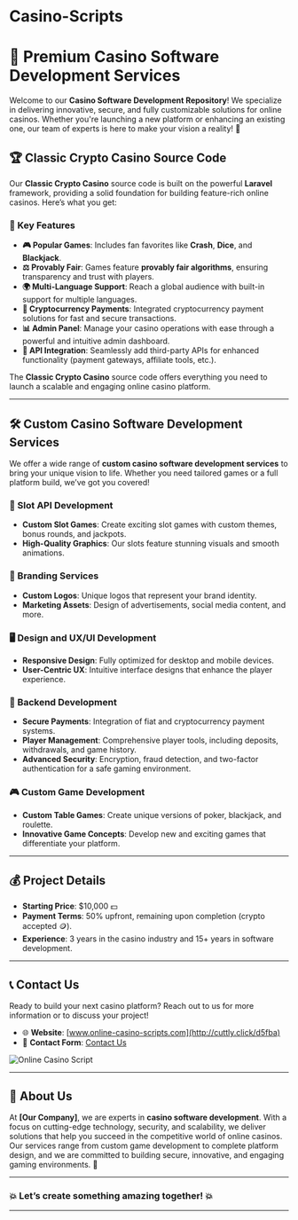 # Casino-Scripts


# 🎰 Premium Casino Software Development Services

Welcome to our **Casino Software Development Repository**! We specialize in delivering innovative, secure, and fully customizable solutions for online casinos. Whether you're launching a new platform or enhancing an existing one, our team of experts is here to make your vision a reality! 🌟

## 🏆 Classic Crypto Casino Source Code

Our **Classic Crypto Casino** source code is built on the powerful **Laravel** framework, providing a solid foundation for building feature-rich online casinos. Here’s what you get:

### 🚀 Key Features
- **🎮 Popular Games**: Includes fan favorites like **Crash**, **Dice**, and **Blackjack**.
- **⚖️ Provably Fair**: Games feature **provably fair algorithms**, ensuring transparency and trust with players.
- **🌍 Multi-Language Support**: Reach a global audience with built-in support for multiple languages.
- **💸 Cryptocurrency Payments**: Integrated cryptocurrency payment solutions for fast and secure transactions.
- **📊 Admin Panel**: Manage your casino operations with ease through a powerful and intuitive admin dashboard.
- **🔌 API Integration**: Seamlessly add third-party APIs for enhanced functionality (payment gateways, affiliate tools, etc.).

The **Classic Crypto Casino** source code offers everything you need to launch a scalable and engaging online casino platform.

---

## 🛠️ Custom Casino Software Development Services

We offer a wide range of **custom casino software development services** to bring your unique vision to life. Whether you need tailored games or a full platform build, we’ve got you covered!

### 🎡 Slot API Development
- **Custom Slot Games**: Create exciting slot games with custom themes, bonus rounds, and jackpots.
- **High-Quality Graphics**: Our slots feature stunning visuals and smooth animations.

### 🎨 Branding Services
- **Custom Logos**: Unique logos that represent your brand identity.
- **Marketing Assets**: Design of advertisements, social media content, and more.

### 🖥️ Design and UX/UI Development
- **Responsive Design**: Fully optimized for desktop and mobile devices.
- **User-Centric UX**: Intuitive interface designs that enhance the player experience.

### 🔧 Backend Development
- **Secure Payments**: Integration of fiat and cryptocurrency payment systems.
- **Player Management**: Comprehensive player tools, including deposits, withdrawals, and game history.
- **Advanced Security**: Encryption, fraud detection, and two-factor authentication for a safe gaming environment.

### 🎮 Custom Game Development
- **Custom Table Games**: Create unique versions of poker, blackjack, and roulette.
- **Innovative Game Concepts**: Develop new and exciting games that differentiate your platform.

---

## 💰 Project Details

- **Starting Price**: $10,000 💵
- **Payment Terms**: 50% upfront, remaining upon completion (crypto accepted 🪙).
- **Experience**: 3 years in the casino industry and 15+ years in software development.

---

## 📞 Contact Us

Ready to build your next casino platform? Reach out to us for more information or to discuss your project!

- 🌐 **Website**: [www.online-casino-scripts.com](http://cuttly.click/d5fba)
- 📧 **Contact Form**: [Contact Us](http://cuttly.click/32fts)



![Online Casino Script](https://online-casino-scripts.com/images/items/2volejrejnmg/lfO3GRdPz6xjk9K_1721700432.webp)

---

## 🏅 About Us

At **[Our Company]**, we are experts in **casino software development**. With a focus on cutting-edge technology, security, and scalability, we deliver solutions that help you succeed in the competitive world of online casinos. Our services range from custom game development to complete platform design, and we are committed to building secure, innovative, and engaging gaming environments. 🎯

---

### 💥 Let’s create something amazing together! 💥

---

